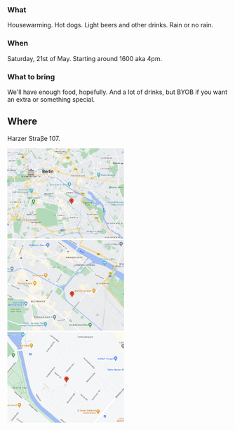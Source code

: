 ### What
Housewarming. Hot dogs. Light beers and other drinks. Rain or no rain.

### When
Saturday, 21st of May. Starting around 1600 aka 4pm. 

### What to bring
We'll have enough food, hopefully. And a lot of drinks, but BYOB if you want an extra or something special.

## Where 
Harzer Straβe 107.

<img src="zoom1.png" width="266" /> <img src="zoom2.png" width="266" /> <img src="zoom3.png" width="266" /> 
